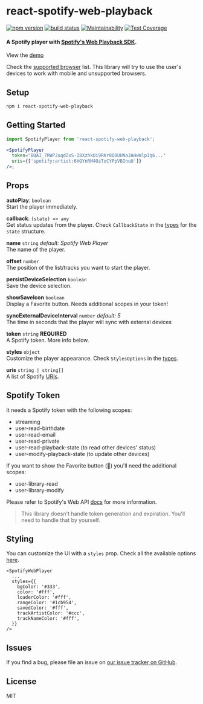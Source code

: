 # react-spotify-web-playback

[![npm version](https://badge.fury.io/js/react-spotify-web-playback.svg)](https://www.npmjs.com/package/react-spotify-web-playback) [![build status](https://travis-ci.org/gilbarbara/react-spotify-web-playback.svg)](https://travis-ci.org/gilbarbara/react-spotify-web-playback) [![Maintainability](https://api.codeclimate.com/v1/badges/9b6d6817ca7bdfe47f5e/maintainability)](https://codeclimate.com/github/gilbarbara/react-spotify-web-playback/maintainability) [![Test Coverage](https://api.codeclimate.com/v1/badges/9b6d6817ca7bdfe47f5e/test_coverage)](https://codeclimate.com/github/gilbarbara/react-spotify-web-playback/test_coverage)

#### A Spotify player with [Spotify's Web Playback SDK](https://developer.spotify.com/documentation/web-playback-sdk/).

View the [demo](https://react-spotify-web-playback.gilbarbara.dev/)

Check the [supported browser](https://developer.spotify.com/documentation/web-playback-sdk/#supported-browsers) list. This library will try to use the user's devices to work with mobile and unsupported browsers.

## Setup

```bash
npm i react-spotify-web-playback
```

## Getting Started

```jsx
import SpotifyPlayer from 'react-spotify-web-playback';

<SpotifyPlayer
  token="BQAI_7RWPJuqdZxS-I8XzhkUi9RKr8Q8UUNaJAHwWlpIq6..."
  uris={['spotify:artist:6HQYnRM4OzToCYPpVBInuU']}
/>;
```

## Props

**autoPlay**: `boolean`  
Start the player immediately.

**callback**: `(state) => any`  
Get status updates from the player. Check `CallbackState` in the [types](src/types/common.ts) for the `state` structure.

**name** `string` _default: Spotify Web Player_  
The name of the player.

**offset** `number`  
The position of the list/tracks you want to start the player.

**persistDeviceSelection** `boolean`  
Save the device selection.

**showSaveIcon** `boolean`  
Display a Favorite button. Needs additional scopes in your token!

**syncExternalDeviceInterval** `number` _default: 5_  
The time in seconds that the player will sync with external devices

**token** `string` **REQUIRED**  
A Spotify token. More info below.

**styles** `object`  
Customize the player appearance. Check `StylesOptions` in the [types](src/types/common.ts).

**uris** `string | string[]`  
A list of Spotify [URIs](https://developer.spotify.com/documentation/web-api/#spotify-uris-and-ids).

## Spotify Token

It needs a Spotify token with the following scopes:

- streaming
- user-read-birthdate
- user-read-email
- user-read-private
- user-read-playback-state (to read other devices' status)
- user-modify-playback-state (to update other devices)

If you want to show the Favorite button (💚) you'll need the additional scopes:

- user-library-read
- user-library-modify

Please refer to Spotify's Web API [docs](https://developer.spotify.com/documentation/web-api/) for more information.

> This library doesn't handle token generation and expiration. You'll need to handle that by yourself.

## Styling

You can customize the UI with a `styles` prop. Check all the available options [here](src/types/common.ts#L44).

```tsx
<SpotifyWebPlayer
  ...
  styles={{
    bgColor: '#333',
    color: '#fff',
    loaderColor: '#fff',
    rangeColor: '#1cb954',
    savedColor: '#fff',
    trackArtistColor: '#ccc',
    trackNameColor: '#fff',
  }}
/>
```

## Issues

If you find a bug, please file an issue on [our issue tracker on GitHub](https://github.com/gilbarbara/react-spotify-web-playback/issues).

## License

MIT
